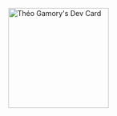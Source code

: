<a href="https://app.daily.dev/theogamorymns"><img src="https://api.daily.dev/devcards/45ce8613b056461eb7a49fb2a8826d92.png?r=i4f" width="200" alt="Théo Gamory's Dev Card"/></a>
